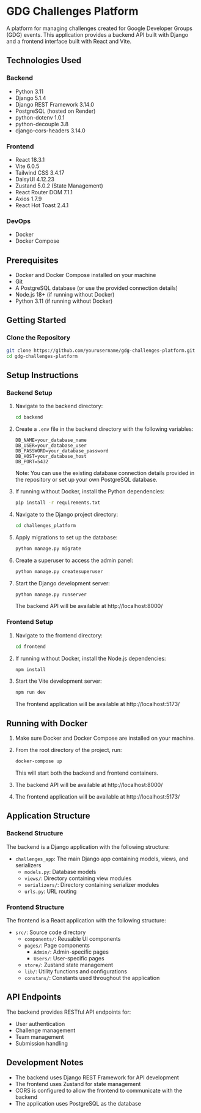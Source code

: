 # GDG Challenges Platform

A platform for managing challenges created for Google Developer Groups (GDG) events. This application provides a backend API built with Django and a frontend interface built with React and Vite.

## Technologies Used

### Backend
- Python 3.11
- Django 5.1.4
- Django REST Framework 3.14.0
- PostgreSQL (hosted on Render)
- python-dotenv 1.0.1
- python-decouple 3.8
- django-cors-headers 3.14.0

### Frontend
- React 18.3.1
- Vite 6.0.5
- Tailwind CSS 3.4.17
- DaisyUI 4.12.23
- Zustand 5.0.2 (State Management)
- React Router DOM 7.1.1
- Axios 1.7.9
- React Hot Toast 2.4.1

### DevOps
- Docker
- Docker Compose

## Prerequisites

- Docker and Docker Compose installed on your machine
- Git
- A PostgreSQL database (or use the provided connection details)
- Node.js 18+ (if running without Docker)
- Python 3.11 (if running without Docker)

## Getting Started

### Clone the Repository

```bash
git clone https://github.com/yourusername/gdg-challenges-platform.git
cd gdg-challenges-platform
```

## Setup Instructions

### Backend Setup

1. Navigate to the backend directory:
   ```bash
   cd backend
   ```

2. Create a `.env` file in the backend directory with the following variables:
   ```
   DB_NAME=your_database_name
   DB_USER=your_database_user
   DB_PASSWORD=your_database_password
   DB_HOST=your_database_host
   DB_PORT=5432
   ```
   
   Note: You can use the existing database connection details provided in the repository or set up your own PostgreSQL database.

3. If running without Docker, install the Python dependencies:
   ```bash
   pip install -r requirements.txt
   ```

4. Navigate to the Django project directory:
   ```bash
   cd challenges_platform
   ```

5. Apply migrations to set up the database:
   ```bash
   python manage.py migrate
   ```

6. Create a superuser to access the admin panel:
   ```bash
   python manage.py createsuperuser
   ```

7. Start the Django development server:
   ```bash
   python manage.py runserver
   ```
   
   The backend API will be available at http://localhost:8000/

### Frontend Setup

1. Navigate to the frontend directory:
   ```bash
   cd frontend
   ```

2. If running without Docker, install the Node.js dependencies:
   ```bash
   npm install
   ```

3. Start the Vite development server:
   ```bash
   npm run dev
   ```
   
   The frontend application will be available at http://localhost:5173/

## Running with Docker

1. Make sure Docker and Docker Compose are installed on your machine.

2. From the root directory of the project, run:
   ```bash
   docker-compose up
   ```

   This will start both the backend and frontend containers.

3. The backend API will be available at http://localhost:8000/
4. The frontend application will be available at http://localhost:5173/

## Application Structure

### Backend Structure

The backend is a Django application with the following structure:

- `challenges_app`: The main Django app containing models, views, and serializers
  - `models.py`: Database models
  - `views/`: Directory containing view modules
  - `serializers/`: Directory containing serializer modules
  - `urls.py`: URL routing

### Frontend Structure

The frontend is a React application with the following structure:

- `src/`: Source code directory
  - `components/`: Reusable UI components
  - `pages/`: Page components
    - `Admin/`: Admin-specific pages
    - `Users/`: User-specific pages
  - `store/`: Zustand state management
  - `lib/`: Utility functions and configurations
  - `constans/`: Constants used throughout the application

## API Endpoints

The backend provides RESTful API endpoints for:

- User authentication
- Challenge management
- Team management
- Submission handling

## Development Notes

- The backend uses Django REST Framework for API development
- The frontend uses Zustand for state management
- CORS is configured to allow the frontend to communicate with the backend
- The application uses PostgreSQL as the database

